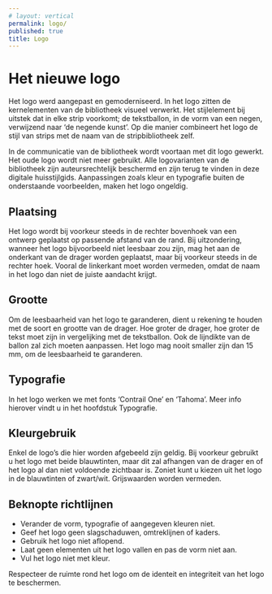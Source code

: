 ```yaml
---
# layout: vertical
permalink: logo/
published: true
title: Logo 
---
```


# Het nieuwe logo

Het logo werd aangepast en gemoderniseerd. In het logo zitten de kernelementen van de bibliotheek visueel verwerkt. Het stijlelement bij uitstek dat in elke strip voorkomt; de tekstballon, in de vorm van een negen, verwijzend naar ‘de negende kunst’. Op die manier combineert het logo de stijl van strips met de naam van de stripbibliotheek zelf. 

In de communicatie van de bibliotheek wordt voortaan met dit logo gewerkt. Het oude logo wordt niet meer gebruikt. Alle logovarianten van de bibliotheek zijn auteursrechtelijk beschermd en zijn terug te vinden in deze digitale huisstijlgids. Aanpassingen zoals kleur en typografie buiten de onderstaande voorbeelden, maken het logo ongeldig. 


## Plaatsing
    
Het logo wordt bij voorkeur steeds in de rechter bovenhoek van een ontwerp geplaatst op passende afstand van de rand. Bij uitzondering, wanneer het logo bijvoorbeeld niet leesbaar zou zijn, mag het aan de onderkant van de drager worden geplaatst, maar bij voorkeur steeds in de rechter hoek. Vooral de linkerkant moet worden vermeden, omdat de naam in het logo dan niet de juiste aandacht krijgt. 

## Grootte

Om de leesbaarheid van het logo te garanderen, dient u rekening te houden met de soort en grootte van de drager. Hoe groter de drager, hoe groter de tekst moet zijn in vergelijking met de tekstballon. Ook de lijndikte van de ballon zal zich moeten aanpassen. Het logo mag nooit smaller zijn dan 15 mm, om de leesbaarheid te garanderen. 

## Typografie

In het logo werken we met fonts ‘Contrail One’ en ‘Tahoma’. Meer info hierover vindt u in het hoofdstuk Typografie.

## Kleurgebruik

Enkel de logo’s die hier worden afgebeeld zijn geldig. Bij voorkeur gebruikt u het logo met beide blauwtinten, maar dit zal afhangen van de drager en of het logo al dan niet voldoende zichtbaar is. Zoniet kunt u kiezen uit het logo in de blauwtinten of zwart/wit. Grijswaarden worden vermeden.

## Beknopte richtlijnen

- Verander de vorm, typografie of aangegeven kleuren niet.
- Geef het logo geen slagschaduwen, omtreklijnen of kaders.
- Gebruik het logo niet aflopend.
- Laat geen elementen uit het logo vallen en pas de vorm niet aan. 
- Vul het logo niet met kleur.

Respecteer de ruimte rond het logo om de identeit en integriteit van het logo te beschermen.